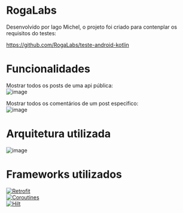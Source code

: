 # RogaLabs

Desenvolvido por Iago Michel, o projeto foi criado para contenplar os requisitos do testes: 

https://github.com/RogaLabs/teste-android-kotlin

# Funcionalidades
 Mostrar todos os posts de uma api pública:</br> 
![image](https://user-images.githubusercontent.com/50705624/171720392-5f5dea51-61fd-44c8-941b-a76e39047d2d.png)

 Mostrar todos os comentários de um post especifico:</br> 
![image](https://user-images.githubusercontent.com/50705624/171720435-6d4656f5-74d4-4bec-a67b-5ee775eb9c1c.png)

# Arquitetura utilizada
![image](https://user-images.githubusercontent.com/50705624/171720806-f67dad22-5199-4b32-85d6-c8ef3697385a.png)

# Frameworks utilizados
[![Retrofit](https://img.shields.io/static/v1.svg?label=retrofit&message=2.9&color=red)](https://square.github.io/retrofit/)
</br> 
[![Coroutines](https://img.shields.io/static/v1.svg?label=coroutines&message=1.3.9&color=red)](https://github.com/Kotlin/kotlinx.coroutines)
</br>
[![Hilt](https://img.shields.io/static/v1.svg?label=Hilt&message=2.42&color=red)](https://dagger.dev/hilt/)


